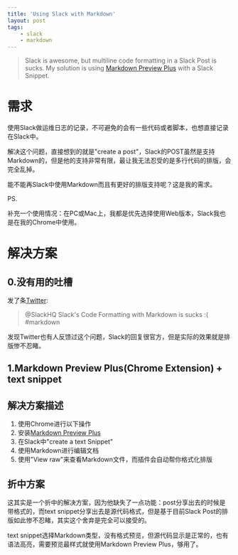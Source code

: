 ```yaml
---
title: 'Using Slack with Markdown'
layout: post
tags:
    - slack
    - markdown
---
```


> Slack is awesome, but multiline code formatting in a Slack Post is sucks.
My solution is using [Markdown Preview Plus](https://chrome.google.com/webstore/detail/markdown-preview-plus/febilkbfcbhebfnokafefeacimjdckgl?utm_source=chrome-ntp-icon) with a Slack Snippet.

# 需求
使用Slack做运维日志的记录，不可避免的会有一些代码或者脚本，也想直接记录在Slack中。  

解决这个问题，直接想到的就是"create a post"，Slack的POST虽然是支持Markdown的，但是他的支持非常有限，最让我无法忍受的是多行代码的排版，会完全乱掉。  

能不能再Slack中使用Markdown而且有更好的排版支持呢？这是我的需求。

PS.  

补充一个使用情况：在PC或Mac上，我都是优先选择使用Web版本，Slack我也是在我的Chrome中使用。

# 解决方案

## 0.没有用的吐槽
发了条[Twitter](https://twitter.com/linyehui/status/542993353340493824):
> @SlackHQ Slack's Code Formatting with Markdown is sucks :( #markdown

发现Twitter也有人反馈过这个问题，Slack的回复很官方，但是实际的效果就是排版惨不忍睹。

## 1.Markdown Preview Plus(Chrome Extension) + text snippet

## 解决方案描述
1. 使用Chrome进行以下操作
2. 安装[Markdown Preview Plus](https://chrome.google.com/webstore/detail/markdown-preview-plus/febilkbfcbhebfnokafefeacimjdckgl?utm_source=chrome-ntp-icon)
3. 在Slack中"create a text Snippet"
4. 使用Markdown进行编辑文档
5. 使用"View raw"来查看Markdown文件，而插件会自动帮你格式化排版

## 折中方案
这其实是一个折中的解决方案，因为他缺失了一点功能：post分享出去的时候是带格式的，而text snippet分享出去是源代码格式，但是基于目前Slack Post的排版如此惨不忍睹，其实这个舍弃是完全可以接受的。

text snippet选择Markdown类型，没有格式预览，但源代码显示是正常的，也有语法高亮，需要预览最样式就使用Markdown Preview Plus，够用了。

